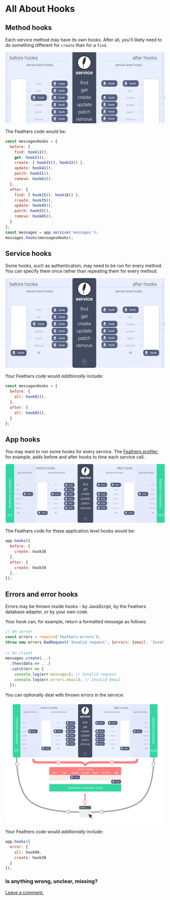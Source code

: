 # All About Hooks

## Method hooks

Each service method may have its own hooks.
After all, you'll likely need to do something different for `create` than for a `find`.

![method hooks](../assets/hook-flow-2-methods.jpg)

The Feathers code would be:
```javascript
const messagesHooks = {
  before: {
    find: hook11(),
    get: hook21(),
    create: [ hook31(), hook32() ],
    update: hook41(),
    patch: hook51(),
    remove: hook61(),
  },
  after: {
    find: [ hook15(), hook16() ],
    create: hook35(),
    update: hook45(),
    patch: hook55(),
    remove: hook65(),
  }
};
const messages = app.service('messages');
messages.hooks(messagesHooks);
```

## Service hooks

Some hooks, such as authentication, may need to be run for every method.
You can specify them once rather than repeating them for every method.

![service hooks](../assets/hook-flow-3-service.jpg)

Your Feathers code would *additionally* include:
```javascript
const messagesHooks = {
  before: {
    all: hook01(),
  },
  after: {
    all: hook05(),
  }
};
```

## App hooks

You may want to run some hooks for every service.
The [Feathers profiler](https://github.com/feathersjs/feathers-profiler),
for example, adds before and after hooks to time each service call.

![app hooks](../assets/hook-flow-4-app.jpg)

The Feathers code for these application level hooks would be:
```javascript
app.hooks({
  before: {
    create: hook38
  },
  after: {
    create: hook39
  },
});
```

## Errors and error hooks

Errors may be thrown inside hooks - by JavaScript, by the Feathers database adapter,
or by your own code.

Your hook can, for example, return a formatted message as follows:
```javascript
// On server
const errors = require('feathers-errors');
throw new errors.BadRequest('Invalid request', {errors: {email: 'Invalid Email'} }); // inside hook

// On client
messages.create(...)
  .then(data => ...)
  .catch(err => {
    console.log(err.messages); // Invalid request
    console.log(err.errors.email); // Invalid Email
  });
```

You can optionally deal with thrown errors in the service:

![full hooks](../assets/hook-flow-5.jpg)

Your Feathers code would *additionally* include:
```javascript
app.hooks({
  error: {
    all: hook90,
    create: hook30
  }
});
```

### Is anything wrong, unclear, missing?
[Leave a comment.](https://github.com/feathersjs/feathers-docs/issues/new?title=Comment:Step-Basic-About-Hooks-2&body=Comment:Step-Basic-About-Hooks-2)

